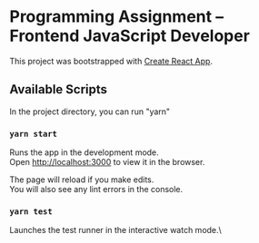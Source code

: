 # Programming Assignment – Frontend JavaScript Developer

This project was bootstrapped with [Create React App](https://github.com/facebook/create-react-app).

## Available Scripts

In the project directory, you can run "yarn"

### `yarn start`

Runs the app in the development mode.\
Open [http://localhost:3000](http://localhost:3000) to view it in the browser.

The page will reload if you make edits.\
You will also see any lint errors in the console.

### `yarn test`

Launches the test runner in the interactive watch mode.\
